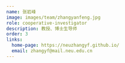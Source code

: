 ```yaml
---
name: 张岩峰
image: images/team/zhangyanfeng.jpg
role: cooperative-investigator
description: 教授、博士生导师
order: 3
links:
  home-page: https://neuzhangyf.github.io/
  email: zhangyf@mail.neu.edu.cn
---
```

